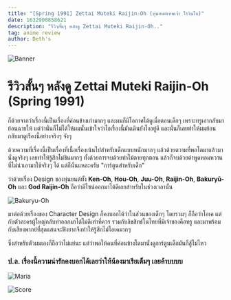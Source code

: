 ```yaml
---
title: "[Spring 1991] Zettai Muteki Raijin-Oh (หุ่นยนต์เทพเจ้า ไรจินโอ)"
date: 1632900858621
description: "รีวิวสั้นๆ หลังดู Zettai Muteki Raijin-Oh.."
tag: anime review
author: Deth's
---
```


![Banner](https://sv1.picz.in.th/images/2021/09/29/CvC0Sb.jpg)

# รีวิวสั้นๆ หลังดู Zettai Muteki Raijin-Oh (Spring 1991)

ก็ด้วยจากว่าเรื่องนี้เป็นเรื่องที่ค่อนข้างเก่ามากๆ และผมก็มีโอกาศได้ดูเมื่อตอนเด็กๆ เพราะทรูเอากลับมาย้อนฉายให้ แต่ว่านั่นก็ไม่ได้ให้ผมนั้นเข้าใจว่าไอเรื่องนี้มันเดินยังไงอยู่ดี และนั่นก็เลยทำให้ผมย้อนกลับมาดูเร่ืองนี้อย่างจริงๆ จังๆ <br />

ด้วยความที่เรื่องนี้เป็นเรื่องที่เนื้อเรื่องเน้นไปสำหรับเด็กแบบหนักมากๆ แล้วด้วยตวามที่พอโตมาแล้วมานั่งดูจริงๆ เลยทำให้รู้สึกไม่ชินมากๆ ทั้งด้วยการจบด้วยท่าไม้ตายทุกตอน แล้วก็จบด้วยคำพูดหอมหวานที่ไม่น่าเอามาใช้จริงๆ ได้ แต่ก็นั่นแหละครับ "การ์ตูนสำหรับเด็ก" <br />

ว่าด้วยเรื่อง Design ของหุ่นยนต์ทั้ง **Ken-Oh**, **Hou-Oh**, **Juu-Oh**, **Raijin-Oh**, **Bakuryū-Oh** และ **God Raijin-Oh** ถือว่าดีไซน์ออกมาได้ดีเลยสำหรับในช่วงเวลานั้น <br />

![Bakuryu-Oh](https://sv1.picz.in.th/images/2021/09/29/CvVXc9.jpg)

มาต่อด้วยเรื่องของ Character Design ก็คงบอกได้ว่าในส่วนของเด็กๆ โดยรวมๆ ก็ถือว่าโอเค แต่กับตัวละครผู้ใหญ่กลับทำออกมาได้ไม่ดีเท่าที่ควร รวมกับลิขสิทธ์ในไทยที่มีเจ้าของคือทรู และมาพร้อมกับเสียงพากย์ที่สุดแสนจะฟังยากจึงทำให้รู้สึกไม่โอเคมากๆ <br />

ซึ่งสำหรับตัวผมเองก็ถือว่าไม่แย่นะ แต่ว่าพอให้คนที่ค่อนข้างโตมานั่งดูการ์ตูนเด็กมันก็สู้ไม่ไหว


### ป.ล. เรื่องนี้ความน่ารักคงบอกได้เลยว่าให้น้องมาเรียเต็มๆ เลยค้าบบบบ
![Maria](https://sv1.picz.in.th/images/2021/09/29/CvCcDk.jpg)

![Score](https://img.shields.io/badge/Score-5%2F10-coral?style=for-the-badge)